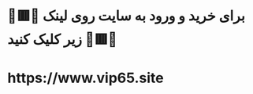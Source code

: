   <h1><b>
🚩🟥🚩 برای خرید و ورود به سایت روی لینک زیر کلیک کنید 🚩🟥🚩
  <br>  <br>
https://www.vip65.site
</b>  </h1>


